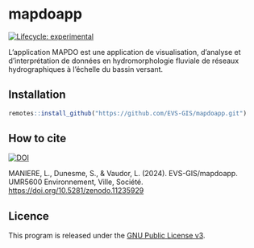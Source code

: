 
<!-- README.md is generated from README.Rmd. Please edit that file -->

# mapdoapp

<!-- badges: start -->

[![Lifecycle:
experimental](https://img.shields.io/badge/lifecycle-experimental-orange.svg)](https://lifecycle.r-lib.org/articles/stages.html#experimental)
<!-- badges: end -->

L’application MAPDO est une application de visualisation, d’analyse et
d’interprétation de données en hydromorphologie fluviale de réseaux
hydrographiques à l’échelle du bassin versant.

## Installation

``` r
remotes::install_github("https://github.com/EVS-GIS/mapdoapp.git")
```

## How to cite
[![DOI](https://zenodo.org/badge/DOI/10.5281/zenodo.11235928.svg)](https://doi.org/10.5281/zenodo.11235928)

MANIERE, L., Dunesme, S., & Vaudor, L. (2024). EVS-GIS/mapdoapp. UMR5600 Environnement, Ville, Société. https://doi.org/10.5281/zenodo.11235929

## Licence

This program is released under the [GNU Public License
v3](https://github.com/EVS-GIS/mapdoapp/blob/main/LICENSE).
